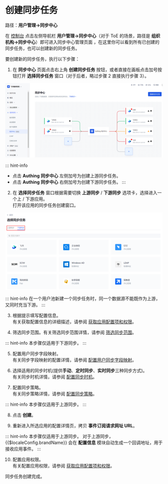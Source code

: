 # 创建同步任务

<LastUpdated/>

路径：**用户管理->同步中心**

在 [控制台](https://console.authing.cn/) 点击左侧导航栏 **用户管理->同步中心**（对于 ToE 的场景，路径是 **组织机构->同步中心**）即可进入同步中心管理页面 ，在这里你可以看到所有已创建的同步任务，也可以创建新的同步任务。

要创建新的同步任务，执行以下步骤：

1. 在 **同步中心** 页面点击右上角 **创建同步任务** 按钮，或者直接在画板点击加号按钮打开 **选择同步任务** 窗口（对于后者，略过步骤 2 直接执行步骤 3）。</br>

![](../images/create-sync-task.png)

::: hint-info
* 点击 **Authing 同步中心** 左侧加号为创建上游同步任务。
* 点击 **Authing 同步中心** 右侧加号为创建下游同步任务。
:::

2. 在 **选择同步任务** 窗口根据需要切换 **上游同步** / **下游同步** 选项卡，选择进入一个上 / 下游应用。</br>打开该应用的同步任务创建窗口。

![](../images/select-sync-task-window.png)

::: hint-info
在一个用户池新建一个同步任务时，同一个数据源不能既作为上游，又同时充当下游。
:::

3. 根据提示填写配置信息。</br>有关获取配置信息的详细描述，请参阅 [获取应用配置项和权限](/guides/sync-new/create-sync-new/get-config-new/feishu.md)。

4. 筛选同步范围。有关筛选同步范围详情，请参阅 [筛选同步范围](/guides/sync-new/create-sync-new/sync-scope-new.md)。

::: hint-info
本步骤仅适用于下游同步。
:::

5. 配置用户同步字段映射。</br>有关同步字段映射的配置详情，请参阅 [配置用户同步字段映射](/guides/sync-new/create-sync-new/field-mapping-new.md)。

6. 选择适用的同步时机(提供**手动**、**定时同步**、**实时同步**三种同步方式)。</br>有关同步时机详情，请参阅 [配置同步时机](/guides/sync-new/create-sync-new/sync-type-new.md)。

7. 配置同步策略。</br>有关同步策略详情，请参阅 [配置同步策略](/guides/sync-new/create-sync-new/sync-policy-new.md)。

::: hint-info
本步骤仅适用于上游同步。
:::

8. 点击 **创建**。

9. 重新进入所选应用的配置详情页，拷贝 **事件订阅请求网址 URL**。

::: hint-info
本步骤仅适用于上游同步。
对于上游同步，{{$localeConfig.brandName}} 会在 **配置信息** 模块自动生成一个回调地址，用于接收应用事件。
:::

10. 配置应用权限。</br>有关配置应用权限，请参阅 [获取应用配置项和权限](/guides/sync-new/create-sync-new/get-config-new/feishu.md)。

同步任务创建完成。
